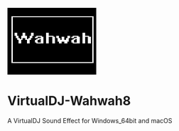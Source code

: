 ![logo](https://github.com/djcel/VirtualDJ-Wahwah8/blob/main/website.JPG?raw=true "")
# VirtualDJ-Wahwah8
A VirtualDJ Sound Effect for Windows_64bit and macOS

